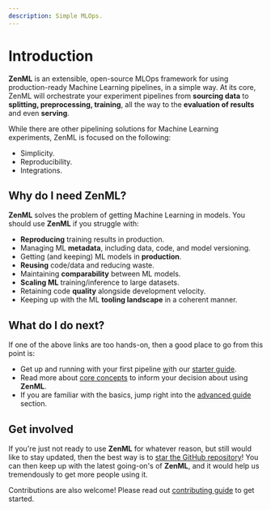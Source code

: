 ```yaml
---
description: Simple MLOps.
---
```


# Introduction

**ZenML** is an extensible, open-source MLOps framework for using production-ready Machine Learning pipelines, in a simple way. At its core, ZenML will orchestrate your experiment pipelines from **sourcing data** to **splitting, preprocessing, training**, all the way to the **evaluation of results** and even **serving**.

While there are other pipelining solutions for Machine Learning experiments, ZenML is focused on the following:

* Simplicity.
* Reproducibility. 
* Integrations.

## Why do I need ZenML?

**ZenML** solves the problem of getting Machine Learning in models. You should use **ZenML** if you struggle with:

* **Reproducing** training results in production.
* Managing ML **metadata**, including data, code, and model versioning.
* Getting \(and keeping\) ML models in **production**.
* **Reusing** code/data and reducing waste.
* Maintaining **comparability** between ML models.
* **Scaling ML** training/inference to large datasets.
* Retaining code **quality** alongside development velocity.
* Keeping up with the ML **tooling landscape** in a coherent manner.

## What do I do next?

If one of the above links are too hands-on, then a good place to go from this point is:

* Get up and running with your first pipeline [w](starter-guide/quickstart.md)ith our [starter guide](starter-guide/repository.md).
* Read more about [core concepts](core-concepts.md) to inform your decision about using **ZenML**.
* If you are familiar with the basics, jump right into the [advanced guide](advanced-guide/inspecting-all-pipelines.md) section.

## Get involved

If you're just not ready to use **ZenML** for whatever reason, but still would like to stay updated, then the best way is to [star the GitHub repository](https://github.com/maiot-io/zenml)! You can then keep up with the latest going-on's of **ZenML**, and it would help us tremendously to get more people using it.

Contributions are also welcome! Please read out [contributing guide](https://github.com/maiot-io/zenml/blob/main/CONTRIBUTING.md) to get started.

